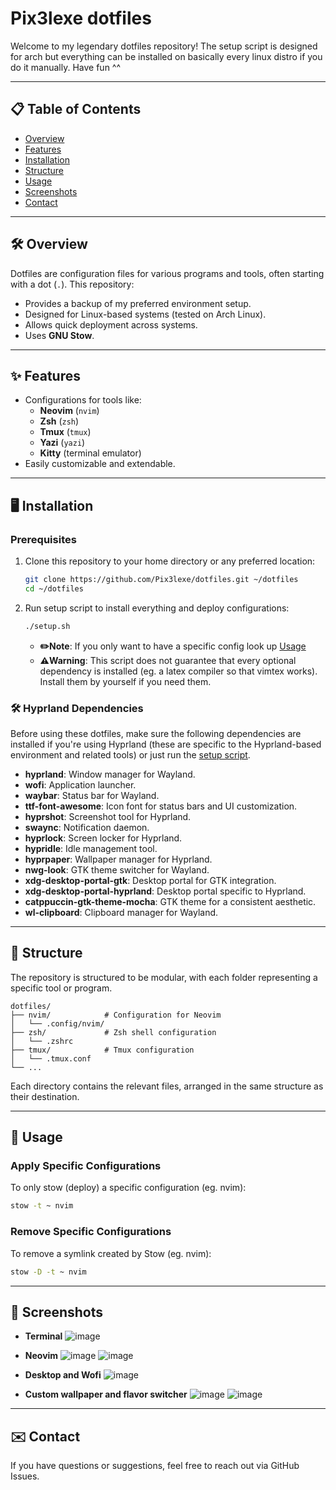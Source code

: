 # Pix3lexe dotfiles

Welcome to my legendary dotfiles repository! The setup script is designed for arch but everything can be installed on basically every linux distro if you do it manually. Have fun ^^

---

## 📋 **Table of Contents**

- [Overview](#overview)
- [Features](#features)
- [Installation](#installation)
- [Structure](#structure)
- [Usage](#usage)
- [Screenshots](#screenshots)
- [Contact](#contact)

---

## 🛠️ **Overview** <a name="overview"></a>

Dotfiles are configuration files for various programs and tools, often starting with a dot (`.`). This repository:

- Provides a backup of my preferred environment setup.
- Designed for Linux-based systems (tested on Arch Linux).
- Allows quick deployment across systems.
- Uses **GNU Stow**.

---

## ✨ **Features** <a name="features"></a>

- Configurations for tools like:
  - **Neovim** (`nvim`)
  - **Zsh** (`zsh`)
  - **Tmux** (`tmux`)
  - **Yazi** (`yazi`)
  - **Kitty** (terminal emulator)
- Easily customizable and extendable.

---

## 🖥️ **Installation** <a name="installation"></a>

### **Prerequisites**

1. Clone this repository to your home directory or any preferred location:
   ```bash
   git clone https://github.com/Pix3lexe/dotfiles.git ~/dotfiles
   cd ~/dotfiles
   ```
2. Run setup script to install everything and deploy configurations:
   ```bash
   ./setup.sh
   ```
   - **✏️Note**: If you only want to have a specific config look up [Usage](#usage)
   - **⚠️Warning**: This script does not guarantee that every optional dependency is installed (eg. a latex compiler so that vimtex works). Install them by yourself if you need them.

### 🛠️ **Hyprland Dependencies**

Before using these dotfiles, make sure the following dependencies are installed if you're using Hyprland (these are specific to the Hyprland-based environment and related tools) or just run the [setup script](#installation).<br>

- **hyprland**: Window manager for Wayland.
- **wofi**: Application launcher.
- **waybar**: Status bar for Wayland.
- **ttf-font-awesome**: Icon font for status bars and UI customization.
- **hyprshot**: Screenshot tool for Hyprland.
- **swaync**: Notification daemon.
- **hyprlock**: Screen locker for Hyprland.
- **hypridle**: Idle management tool.
- **hyprpaper**: Wallpaper manager for Hyprland.
- **nwg-look**: GTK theme switcher for Wayland.
- **xdg-desktop-portal-gtk**: Desktop portal for GTK integration.
- **xdg-desktop-portal-hyprland**: Desktop portal specific to Hyprland.
- **catppuccin-gtk-theme-mocha**: GTK theme for a consistent aesthetic.
- **wl-clipboard**: Clipboard manager for Wayland.

---

## 📁 **Structure** <a name="structure"></a>

The repository is structured to be modular, with each folder representing a specific tool or program.

```
dotfiles/
├── nvim/            # Configuration for Neovim
│   └── .config/nvim/
├── zsh/             # Zsh shell configuration
│   └── .zshrc
├── tmux/            # Tmux configuration
│   └── .tmux.conf
└── ...
```

Each directory contains the relevant files, arranged in the same structure as their destination.

---

## 🚀 **Usage** <a name="usage"></a>

### Apply Specific Configurations

To only stow (deploy) a specific configuration (eg. nvim):

```bash
stow -t ~ nvim
```

### Remove Specific Configurations

To remove a symlink created by Stow (eg. nvim):

```bash
stow -D -t ~ nvim
```

---

## 📸 **Screenshots** <a name="screenshots"></a>

- **Terminal**
  ![image](https://github.com/user-attachments/assets/65dcd04e-35eb-4f9e-9f2c-d2994643eec4)

- **Neovim**
  ![image](https://github.com/user-attachments/assets/2bde98b8-966d-4b7c-b1fb-b62583892ffd)
  ![image](https://github.com/user-attachments/assets/97e603fc-74a4-4723-85d8-ff04d20de090)

- **Desktop and Wofi**
  ![image](https://github.com/user-attachments/assets/89614b6b-bd41-4091-904b-d297b866ef58)

- **Custom wallpaper and flavor switcher**
  ![image](https://github.com/user-attachments/assets/6258d85b-1960-4a01-a61b-d86ba2240a2f)
  ![image](https://github.com/user-attachments/assets/e1043f16-5d4e-46aa-bbf1-2fba16c83b85)

---

## ✉️ **Contact** <a name="contact"></a>

If you have questions or suggestions, feel free to reach out via GitHub Issues.
